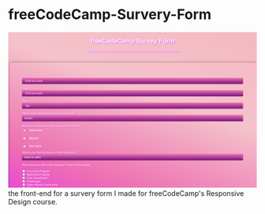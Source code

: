 # freeCodeCamp-Survery-Form
[![Cover Photo](survey.png)](https://github.com/HabibiKang/freeCodeCamp-Survery-Form) the front-end for a survery form I made for freeCodeCamp's Responsive Design course. 
